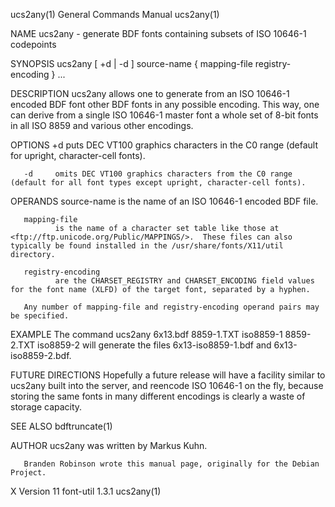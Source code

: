 ucs2any(1)                                                                                 General Commands Manual                                                                                 ucs2any(1)

NAME
       ucs2any - generate BDF fonts containing subsets of ISO 10646-1 codepoints

SYNOPSIS
       ucs2any [ +d | -d ] source-name { mapping-file registry-encoding } ...

DESCRIPTION
       ucs2any  allows  one  to  generate from an ISO 10646-1 encoded BDF font other BDF fonts in any possible encoding.  This way, one can derive from a single ISO 10646-1 master font a whole set of 8-bit
       fonts in all ISO 8859 and various other encodings.

OPTIONS
       +d     puts DEC VT100 graphics characters in the C0 range (default for upright, character-cell fonts).

       -d     omits DEC VT100 graphics characters from the C0 range (default for all font types except upright, character-cell fonts).

OPERANDS
       source-name
              is the name of an ISO 10646-1 encoded BDF file.

       mapping-file
              is the name of a character set table like those at <ftp://ftp.unicode.org/Public/MAPPINGS/>.  These files can also typically be found installed in the /usr/share/fonts/X11/util directory.

       registry-encoding
              are the CHARSET_REGISTRY and CHARSET_ENCODING field values for the font name (XLFD) of the target font, separated by a hyphen.

       Any number of mapping-file and registry-encoding operand pairs may be specified.

EXAMPLE
       The command
              ucs2any 6x13.bdf 8859-1.TXT iso8859-1 8859-2.TXT iso8859-2
       will generate the files 6x13-iso8859-1.bdf and 6x13-iso8859-2.bdf.

FUTURE DIRECTIONS
       Hopefully a future release will have a facility similar to ucs2any built into the server, and reencode ISO 10646-1 on the fly, because storing the same fonts in many different encodings is clearly a
       waste of storage capacity.

SEE ALSO
       bdftruncate(1)

AUTHOR
       ucs2any was written by Markus Kuhn.

       Branden Robinson wrote this manual page, originally for the Debian Project.

X Version 11                                                                                   font-util 1.3.1                                                                                     ucs2any(1)
